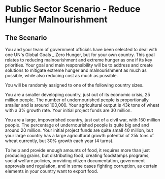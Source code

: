 # Public Sector Scenario - Reduce Hunger Malnourishment

## The Scenario

You and your team of government officials have been selected to deal with one UN's Global Goals _ Zero Hunger, but for your own country. This goal relates to reducing malnourishment and extreme hunger as one if its key priorities. Your goal and main responsibility will be to address and create solutions to mitigate extreme hunger and malnourishment as much as possible, while also reducing cost as much as possible.

You will be randomly assigned to one of the following country sizes.

You are a smaller developing country, just out of its economic crisis, 25 million people. The number of undernourished people is proportionally smaller and is around 100,000. Your agricultural output is 43k tons of wheat with a 3% growth rate. Your initial project funds are 30 million.

You are a large, impoverished country, just out of a civil war, with 150 million people. The percentage of undernourished people is quite big and and around 20 million. Your initial project funds are quite small 40 million, but your large country has a large agricultural growth potential of 25k tons of wheat currently, but 30% growth each year (4 turns).

To help and provide enough amounts of food, it requires more than just producing grains, but distributing food, creating foodstamps programs, social welfare policies, providing citizen documentation, government approvals and regulation, and in some cases fighting corruption, as certain elements in your country want to export food.
